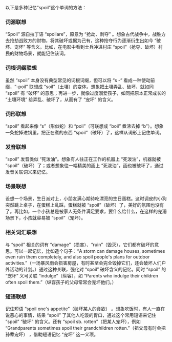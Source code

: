 以下是多种记忆“spoil”这个单词的方法：

### 词源联想
“Spoil” 源自拉丁语 “spoliare”，原意为 “抢劫、剥夺” 。想象古代战争中，战胜方去抢劫战败方的财物，将其破坏或据为己有，这种抢夺行为逐渐衍生出如今 “破坏、宠坏” 等含义。比如，在电影中看到士兵冲进村庄 “spoil”（抢夺、破坏）村民的财物场景，就能记住该词。 

### 词根词缀联想
虽然 “spoil” 本身没有典型常见的词根词缀，但可以将 “s -” 看成一种使动前缀，“-poil” 联想成 “soil”（土壤）的变体。想象把土壤弄乱、破坏，就如同 “spoil” 有 “破坏” 的意思；再进一步，就像过度溺爱孩子，如同把原本正常成长的 “土壤环境” 给弄乱、破坏了，从而有了 “宠坏” 的含义。 

### 词形联想
“spoil” 看起来像 “s”（形似蛇）和 “poil”（可联想成 “boil” 煮沸去掉 “b”）。想象一条蛇掉进锅里，把正在煮的东西 “spoil”（破坏）了，这样从词形上记住单词。 

### 发音联想
“spoil” 发音类似 “死泼油”。想象有人往正在工作的机器上 “死泼油”，机器就被 “spoil”（破坏）了；或者想象往一幅精美的画上 “死泼油”，画也被破坏了，通过发音关联词义来记忆。 

### 场景联想
设想一个场景，生日派对上，小朋友满心期待吃漂亮的生日蛋糕。这时调皮的小狗突然跳上桌子，在蛋糕上乱踩，蛋糕就被 “spoil”（破坏）了，美好的氛围也没有了。再比如，一个小孩总是被家人无条件满足要求，要什么给什么，在这样的宠溺场景下，小孩就容易被 “spoil”（宠坏）。 

### 相关词汇联想
与 “spoil” 相关的词有 “damage”（损害）、“ruin”（毁灭），它们都有破坏的意思。可以一起记忆，比如造个句子：“A storm can damage houses, sometimes even ruin them completely, and also spoil people's plans for outdoor activities.”（一场暴风雨会损害房屋，有时甚至会完全毁掉它们，还会破坏人们户外活动的计划。）通过这种关联，强化对 “spoil” 破坏含义的记忆。同时 “spoil” 的 “宠坏” 义可关联 “indulge”（纵容），如 “Parents who indulge their children often spoil them.”（纵容孩子的父母常常会宠坏他们。） 

### 短语联想
记住短语 “spoil one's appetite”（破坏某人的食欲） 。想象吃饭时，有人一直在说恶心的事情，结果 “spoil” 了其他人吃饭的胃口，通过这个常用短语来记住 “spoil” “破坏” 的含义。还有 “spoil sb. rotten”（把某人宠坏），例如 “Grandparents sometimes spoil their grandchildren rotten.”（祖父母有时会把孙辈宠坏） ，借助短语记忆 “宠坏” 这一义项。 
